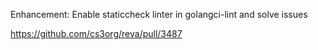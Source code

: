 Enhancement: Enable staticcheck linter in golangci-lint and solve issues

https://github.com/cs3org/reva/pull/3487
